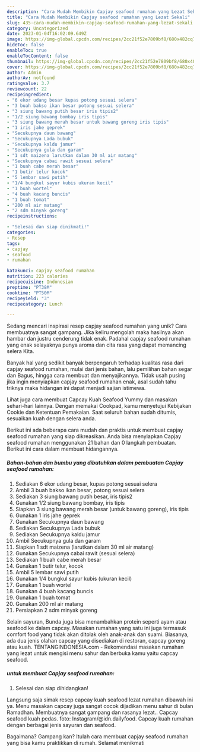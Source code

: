 ```yaml
---
description: "Cara Mudah Membikin Capjay seafood rumahan yang Lezat Sekali"
title: "Cara Mudah Membikin Capjay seafood rumahan yang Lezat Sekali"
slug: 435-cara-mudah-membikin-capjay-seafood-rumahan-yang-lezat-sekali
category: Uncategorized
date: 2023-01-04T16:02:09.649Z
image: https://img-global.cpcdn.com/recipes/2cc21f52e7809bf8/680x482cq70/capjay-seafood-rumahan-foto-resep-utama.jpg
hideToc: false
enableToc: true
enableTocContent: false
thumbnail: https://img-global.cpcdn.com/recipes/2cc21f52e7809bf8/680x482cq70/capjay-seafood-rumahan-foto-resep-utama.jpg
cover: https://img-global.cpcdn.com/recipes/2cc21f52e7809bf8/680x482cq70/capjay-seafood-rumahan-foto-resep-utama.jpg
author: Admin
authorAv: notfound
ratingvalue: 3.7
reviewcount: 22
recipeingredient:
- "6 ekor udang besar kupas potong sesuai selera"
- "3 buah bakso ikan besar potong sesuai selera"
- "3 siung bawang putih besar iris tipis2"
- "1/2 siung bawang bombay iris tipis"
- "3 siung bawang merah besar untuk bawang goreng iris tipis"
- "1 iris jahe geprek"
- "Secukupnya daun bawang"
- "Secukupnya Lada bubuk"
- "Secukupnya kaldu jamur"
- "Secukupnya gula dan garam"
- "1 sdt maizena larutkan dalam 30 ml air matang"
- "Secukupnya cabai rawit sesuai selera"
- "1 buah cabe merah besar"
- "1 butir telur kocok"
- "5 lembar sawi putih"
- "1/4 bungkul sayur kubis ukuran kecil"
- "1 buah wortel"
- "4 buah kacang buncis"
- "1 buah tomat"
- "200 ml air matang"
- "2 sdm minyak goreng"
recipeinstructions:

- "Selesai dan siap dinikmati!"
categories:
- Resep
tags:
- capjay
- seafood
- rumahan

katakunci: capjay seafood rumahan 
nutrition: 223 calories
recipecuisine: Indonesian
preptime: "PT38M"
cooktime: "PT50M"
recipeyield: "3"
recipecategory: Lunch

---
```





Sedang mencari inspirasi resep capjay seafood rumahan yang unik? Cara membuatnya sangat gampang. Jika keliru mengolah maka hasilnya akan hambar dan justru cenderung tidak enak. Padahal capjay seafood rumahan yang enak selayaknya punya aroma dan cita rasa yang dapat memancing selera Kita.





Banyak hal yang sedikit banyak berpengaruh terhadap kualitas rasa dari capjay seafood rumahan, mulai dari jenis bahan, lalu pemilihan bahan segar dan Bagus, hingga cara membuat dan menyajikannya. Tidak usah pusing jika ingin menyiapkan capjay seafood rumahan enak,      asal sudah tahu triknya maka hidangan ini dapat menjadi sajian istimewa.














Lihat juga cara membuat Capcay Kuah Seafood Yummy dan masakan sehari-hari lainnya. Dengan memakai Cookpad, kamu menyetujui Kebijakan Cookie dan Ketentuan Pemakaian. Saat seluruh bahan sudah ditumis, sesuaikan kuah dengan selera anda.






Berikut ini ada beberapa cara mudah dan praktis untuk membuat capjay seafood rumahan yang siap dikreasikan. Anda bisa menyiapkan Capjay seafood rumahan menggunakan 21 bahan dan 0 langkah pembuatan. Berikut ini cara dalam membuat hidangannya.

<!--inarticleads1-->

##### Bahan-bahan dan bumbu yang dibutuhkan dalam pembuatan Capjay seafood rumahan:

1. Sediakan 6 ekor udang besar, kupas potong sesuai selera
1. Ambil 3 buah bakso ikan besar, potong sesuai selera
1. Sediakan 3 siung bawang putih besar, iris tipis2
1. Gunakan 1/2 siung bawang bombay, iris tipis
1. Siapkan 3 siung bawang merah besar (untuk bawang goreng), iris tipis
1. Gunakan 1 iris jahe geprek
1. Gunakan Secukupnya daun bawang
1. Sediakan Secukupnya Lada bubuk
1. Sediakan Secukupnya kaldu jamur
1. Ambil Secukupnya gula dan garam
1. Siapkan 1 sdt maizena (larutkan dalam 30 ml air matang)
1. Gunakan Secukupnya cabai rawit (sesuai selera)
1. Sediakan 1 buah cabe merah besar
1. Gunakan 1 butir telur, kocok
1. Ambil 5 lembar sawi putih
1. Gunakan 1/4 bungkul sayur kubis (ukuran kecil)
1. Gunakan 1 buah wortel
1. Gunakan 4 buah kacang buncis
1. Gunakan 1 buah tomat
1. Gunakan 200 ml air matang
1. Persiapkan 2 sdm minyak goreng


Selain sayuran, Bunda juga bisa menambahkan protein seperti ayam atau seafood ke dalam capcay. Masakan rumahan yang satu ini juga termasuk comfort food yang tidak akan ditolak oleh anak-anak dan suami. Biasanya, ada dua jenis olahan capcay yang disediakan di restoran, capcay goreng atau kuah. TENTANGINDONESIA.com - Rekomendasi masakan rumahan yang lezat untuk mengisi menu sahur dan berbuka kamu yaitu capcay seafood. 

<!--inarticleads2-->

#####  untuk membuat Capjay seafood rumahan:


1. Selesai dan siap dihidangkan!

Langsung saja simak resep capcay kuah seafood lezat rumahan dibawah ini ya. Menu masakan capcay juga sangat cocok dijadikan menu sahur di bulan Ramadhan. Membuatnya sangat gampang dan rasanya lezat.. Capcay seafood kuah pedas. foto: Instagram/@idn.dailyfood. Capcay kuah rumahan dengan berbagai jenis sayuran dan seafood. 

Bagaimana? Gampang kan? Itulah cara membuat capjay seafood rumahan yang bisa kamu praktikkan di rumah. Selamat menikmati
